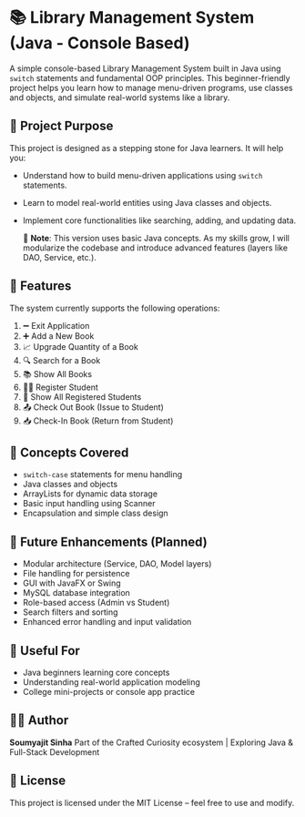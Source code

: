 # 📚 Library Management System (Java - Console Based)
A simple console-based Library Management System built in Java using `switch` statements and fundamental OOP principles.
This beginner-friendly project helps you learn how to manage menu-driven programs, use classes and objects, and simulate real-world systems like a library.

## 🚀 Project Purpose
This project is designed as a stepping stone for Java learners. It will help you:
* Understand how to build menu-driven applications using `switch` statements.
* Learn to model real-world entities using Java classes and objects.
* Implement core functionalities like searching, adding, and updating data.

    🔧 **Note**: This version uses basic Java concepts. As my skills grow, I will modularize the codebase and introduce advanced features (layers like DAO, Service, etc.).

## 🎯 Features
The system currently supports the following operations:
1. ➖ Exit Application
2. ➕ Add a New Book
3. 📈 Upgrade Quantity of a Book
4. 🔍 Search for a Book
5. 📚 Show All Books
6. 🧑‍🎓 Register Student
7. 🧾 Show All Registered Students
8. 📤 Check Out Book (Issue to Student)
9. 📥 Check-In Book (Return from Student)

## 🧠 Concepts Covered
* `switch-case` statements for menu handling
* Java classes and objects
* ArrayLists for dynamic data storage
* Basic input handling using Scanner
* Encapsulation and simple class design

## 🌱 Future Enhancements (Planned)
* Modular architecture (Service, DAO, Model layers)
* File handling for persistence
* GUI with JavaFX or Swing
* MySQL database integration
* Role-based access (Admin vs Student)
* Search filters and sorting
* Enhanced error handling and input validation

## 📌 Useful For
* Java beginners learning core concepts
* Understanding real-world application modeling
* College mini-projects or console app practice

## 🧑‍💻 Author
**Soumyajit Sinha**
Part of the Crafted Curiosity ecosystem | Exploring Java & Full-Stack Development

## 📜 License
This project is licensed under the MIT License – feel free to use and modify.